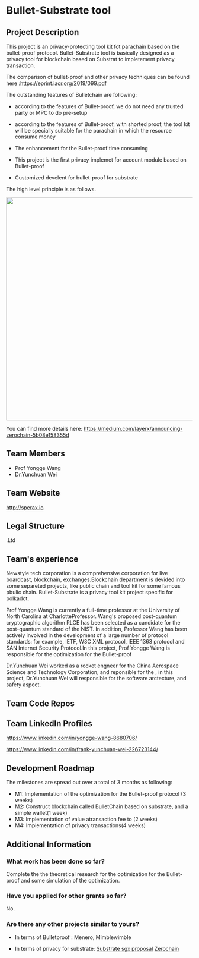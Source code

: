 # Bullet-Substrate tool
## Project Description
This project is an privacy-protecting tool kit fot parachain based on the bullet-proof protocol. Bullet-Substrate tool is basically designed as a privacy tool for blockchain based on Substrat to impletement privacy transaction. 

The comparison of bullet-proof and other privacy techniques can be found here :https://eprint.iacr.org/2019/099.pdf


The outstanding features of Bulletchain are following:

* according to the features of Bullet-proof, we do not need any trusted party or MPC to do pre-setup

* according to the features of Bullet-proof, with shorted proof, the tool kit will be specially suitable for the  parachain in which the resource consume money

* The enhancement for the Bullet-proof time consuming 
    
* This project is the first privacy implemet for account module based on Bullet-proof 

* Customized develent for bullet-proof for substrate

The high level principle is as follows.

<div align="center">
<img src="" width="600px">
</div>

You can find more details here:
https://medium.com/layerx/announcing-zerochain-5b08e158355d

## Team Members

* Prof Yongge Wang
* Dr.Yunchuan Wei

## Team Website

http://sperax.io
## Legal Structure
.Ltd

## Team's experience
Newstyle tech corporation is a comprehensive corporation for live boardcast, blockchain, exchanges.Blockchain department is devided into some separeted projects, like public chain and tool kit for some famous pbulic chain. Bullet-Substrate is a privacy tool kit project specific for polkadot. 

Prof Yongge Wang is currently a full-time professor at the University of North Carolina at CharlotteProfessor. Wang's proposed post-quantum cryptographic algorithm RLCE has been selected as a candidate for the post-quantum standard of the NIST. In addition, Professor Wang has been actively involved in the development of a large number of protocol standards: for example, IETF, W3C XML protocol, IEEE 1363 protocol and SAN Internet Security Protocol.In this project, Prof Yongge Wang is responsible for the optimization for the Bullet-proof


Dr.Yunchuan Wei worked as a rocket engneer for the China Aerospace Science and Technology Corporation, and reponsible for the , in this project, Dr.Yunchuan Wei will responsible for the software arctecture, and safety aspect.



## Team Code Repos

## Team LinkedIn Profiles
https://www.linkedin.com/in/yongge-wang-8680706/

https://www.linkedin.com/in/frank-yunchuan-wei-226723144/

## Development Roadmap
The milestones are spread out over a total of 3 months as following:

* M1: Implementation of the optimization for the Bullet-proof protocol (3 weeks)
* M2: Construct blockchain called BulletChain based on substrate, and a simple wallet(1 week)
* M3: Implementation of value atransaction fee to (2 weeks)
* M4: Implementation of privacy transactions(4 weeks)


## Additional Information
### What work has been done so far?
Complete the the theoretical research for the optimization for the Bullet-proof and some simulation of the optimization.

### Have you applied for other grants so far?
No.

### Are there any other projects similar to yours?
* In terms of Bulletproof : Menero, Mimblewimble

* In terms of privacy for substrate: [Substrate sgx proposal](https://github.com/w3f/Web3-collaboration/blob/master/grants/speculative/substrate_sgx_proposal.md)  [Zerochain](https://github.com/w3f/Web3-collaboration/blob/master/grants/speculative/zerochain.md)
